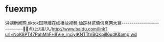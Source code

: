 # fuexmp
洪湖新闻网,tiktok国际版在线播放视频,仙踪林贰佰信息网大豆----------------------------🦞🦞点/此/进/入/http://www.baidu.com/link?url=NoK8PT47PahMhFH8Vie_jnciyIKNTTtVBQKpill6udK&amp;wd
